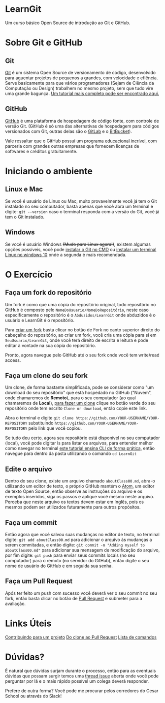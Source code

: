 # LearnGit
Um curso básico Open Source de introdução ao Git e GitHub.

# Sobre Git e GitHub

## Git
[Git](https://git-scm.com/) é um sistema Open Source de versionamento de código, desenvolvido para aguentar projetos de pequenos a grandes, com velocidade e efiência. Serve basicamente para que vários programadores (Sejam de Ciência da Computação ou Design) trabalhem no mesmo projeto, sem que tudo vire uma grande bagunça. [Um tutorial mais completo pode ser encontrado aqui.](https://try.github.io/levels/1/challenges/1)

## GitHub
[GitHub](https://github.com/) é uma plataforma de hospedagem de código fonte, com controle de versão Git. (GitHub é só uma das alternativas de hospedagem para códigos versionados com Git, outras delas são o [GitLab](https://gitlab.com/) e o [BitBucket](https://bitbucket.org/)).

Vale ressaltar que o GitHub possui um [programa educacional incrível](https://education.github.com/pack), com parceria com grandes outras empresas que fornecem licenças de softwares e créditos gratuitamente.


# Iniciando o ambiente

## Linux e Mac
Se você é usuário de Linux ou Mac, muito provavelmente você já tem o Git instalado no seu computador, basta apenas que você abra um terminal e digite: `git --version` caso o terminal responda com a versão do Git, você já tem o Git instalado.

## Windows
Se você é usuário Windows ~~(Mude para Linux agora!)~~, existem algumas opções possíveis, você pode [instalar o Git no CMD](https://git-scm.com/download/win) ou [instalar um terminal Linux no windows 10](https://docs.microsoft.com/en-us/windows/wsl/install-win10) onde a segunda é mais recomendada.

# O Exercício

## Faça um fork do repositório
Um fork é como que uma cópia do repositório original, todo repositório no GitHub é composto pelo `NomeDoUsuario/NomeDoRepositório`, neste caso especificamente o repositório é o `Abduzidos/LearnGit` onde abduzidos é o usuário e LearnGit é o repositório.

Para [criar um fork](https://guides.github.com/activities/forking/) basta clicar no botão de Fork no canto superior direito do cabeçalho do repositório, ao criar um fork, você cria uma cópia para si em `SeuUsuario/LearnGit`, onde você terá direito de escrita e leitura e pode editar à vontade na sua cópia do repositório.

Pronto, agora navegue pelo GitHub até o seu fork onde você tem write/read access.

## Faça um clone do seu fork
Um clone, de forma bastante simplificada, pode se considerar como "um download do seu repositório" que está hospedado no GitHub ("Nuvem", onde chamaremos de **Remoto**), para o seu computador (ao qual chamaremos de **Local**), [para fazer um clone](https://help.github.com/articles/cloning-a-repository/) clique no botão verde do seu repositório onde tem escrito `Clone or download`, então copie este link.

Abra o terminal e digite `git clone https://github.com/YOUR-USERNAME/YOUR-REPOSITORY` substituindo ` https://github.com/YOUR-USERNAME/YOUR-REPOSITORY ` pelo link que você copiou.

Se tudo deu certo, agora seu repositório está disponível no seu computador (local), você pode digitar ls para listar os arquivos, para entender melhor como navegar no terminal [este tutorial ensina CLI de forma prática](http://rik.smith-unna.com/command_line_bootcamp/?id=jxxppxvp5ek), então navegue para dentro da pasta utilizando o comando `cd LearnGit`

## Edite o arquivo
Dentro do seu clone, existe um arquivo chamado `aboutClass00.md`, abra-o utilizando um editor de texto, o próprio GitHub mantém o [Atom](https://atom.io/), um editor de texto Open Source, então observe as instruções do arquivo e os exemplos inseridos, siga os passos e aplique você mesmo neste arquivo. Perceba que neste arquivo os textos devem estar em Inglês, pois os mesmos podem ser utilizados futuramente para outros propósitos. 

## Faça um commit
Então agora que você salvou suas mudanças no editor de texto, no terminal digite: `git add aboutClass00.md` para adicionar o arquivo às mudanças a serem commitadas, e então digite: `git commit -m "Adding myself to aboutClass00.md"` para adicionar sua mensagem de modificação do arquivo, por fim digite: `git push` para enviar seus commits locais (no seu computador) para o remoto (no servidor do GitHub), então digite o seu nome de usuário do GitHub e em seguida sua senha.

## Faça um Pull Request
Após ter feito um push com sucesso você deverá ver o seu commit no seu fork, então basta clicar no botão de [Pull Request](https://help.github.com/articles/about-pull-requests/) e submeter para a avaliação.

# Links Úteis
[Contribuindo para um projeto](https://git-scm.com/book/pt-br/v1/Git-Distribu%C3%ADdo-Contribuindo-Para-Um-Projeto)
[Do clone ao Pull Request](https://blog.da2k.com.br/2015/02/04/git-e-github-do-clone-ao-pull-request/)
[Lista de comandos](https://www.codecademy.com/articles/command-line-commandshttps://www.codecademy.com/articles/command-line-commands)

# Dúvidas? 
É natural que dúvidas surjam durante o processo, então para as eventuais dúvidas que possam surgir temos uma [thread issue](https://github.com/Abduzidos/LearnGit/issues/1) aberta onde você pode perguntar por lá e o mais rápido possível um colega deverá responder.

Prefere de outra forma? Você pode me procurar pelos corredores do Cesar School ou através do Slack!

